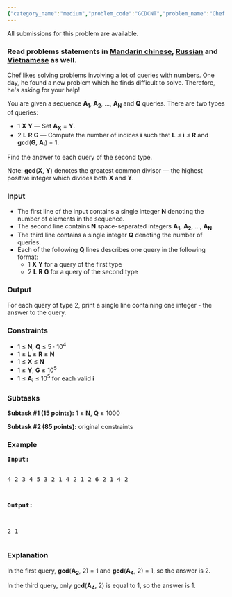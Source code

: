 ```yaml
---
{"category_name":"medium","problem_code":"GCDCNT","problem_name":"Chef and Gcd Queries","languages_supported":{"0":"C","1":"CPP14","2":"JAVA","3":"PYTH","4":"PYTH 3.5","5":"PYPY","6":"CS2","7":"PAS fpc","8":"PAS gpc","9":"RUBY","10":"PHP","11":"GO","12":"NODEJS","13":"HASK","14":"rust","15":"SCALA","16":"swift","17":"D","18":"PERL","19":"FORT","20":"WSPC","21":"ADA","22":"CAML","23":"ICK","24":"BF","25":"ASM","26":"CLPS","27":"PRLG","28":"ICON","29":"SCM qobi","30":"PIKE","31":"ST","32":"NICE","33":"LUA","34":"BASH","35":"NEM","36":"LISP sbcl","37":"LISP clisp","38":"SCM guile","39":"JS","40":"ERL","41":"TCL","42":"kotlin","43":"PERL6","44":"TEXT","45":"SCM chicken","46":"CLOJ","47":"COB","48":"FS"},"max_timelimit":1,"source_sizelimit":50000,"problem_author":"vipsharmavip","problem_tester":null,"date_added":"31-01-2018","tags":{"0":"inclusion","1":"march18","2":"medium","3":"mobius","4":"vipsharmavip"},"editorial_url":"https://discuss.codechef.com/problems/GCDCNT","time":{"view_start_date":1520847000,"submit_start_date":1520847000,"visible_start_date":1520847000,"end_date":1735669800},"is_direct_submittable":false,"layout":"problem"}
---
```

<span class="solution-visible-txt">All submissions for this problem are available.</span><h3>Read problems statements in <a target="_blank" 
href="http://www.codechef.com/download/translated/MARCH18/mandarin/GCDCNT.pdf">Mandarin chinese</a>, <a target="_blank" 
href="http://www.codechef.com/download/translated/MARCH18/russian/GCDCNT.pdf">Russian</a> and <a target="_blank" 
href="http://www.codechef.com/download/translated/MARCH18/vietnamese/GCDCNT.pdf">Vietnamese</a> as well.</h3>

<p>Chef likes solving problems involving a lot of queries with numbers. One day, he found a new problem which he finds difficult to solve. Therefore, he's asking for your help!</p>

<p>You are given a sequence <b>A<sub>1</sub></b>, <b>A<sub>2</sub></b>, ..., <b>A<sub>N</sub></b> and <b>Q</b> queries. There are two types of queries:
<ul> 
<li>1 <b>X</b> <b>Y</b> — Set <b>A<sub>X</sub></b> = <b>Y</b>.</li>
<li>2 <b>L</b> <b>R</b> <b>G</b> — Compute the number of indices <b>i</b> such that <b>L</b> ≤ <b>i</b> ≤ <b>R</b> and <b>gcd</b>(<b>G</b>, <b>A<sub>i</sub></b>) = 1.</li>
</ul></p>

<p>
Find the answer to each query of the second type.
</b>

<p>Note: <b>gcd</b>(<b>X</b>, <b>Y</b>) denotes the greatest common divisor — the highest positive integer which divides both <b>X</b> and <b>Y</b>.</p>

<h3>Input</h3>
<ul>
<li>The first line of the input contains a single integer <b>N</b> denoting the number of elements in the sequence.</li>
<li>The second line contains <b>N</b> space-separated integers <b>A<sub>1</sub></b>, <b>A<sub>2</sub></b>, ..., <b>A<sub>N</sub></b>.</li>
<li>The third line contains a single integer <b>Q</b> denoting the number of queries.</li>
<li>Each of the following <b>Q</b> lines describes one query in the following format:
<ul>
<li>1 <b>X</b> <b>Y</b> for a query of the first type</li>
<li>2 <b>L</b> <b>R</b> <b>G</b> for a query of the second type</li>
</ul>
</li>
</ul>

<h3>Output</h3>
<p>For each query of type 2, print a single line containing one integer - the answer to the query.</p>

<h3>Constraints</h3>
<ul>
<li>1 ≤ <b>N</b>, <b>Q</b> ≤ 5 · 10<sup>4</sup></li>
<li>1 ≤ <b>L</b> ≤ <b>R</b> ≤ <b>N</b></li>
<li>1 ≤ <b>X</b> ≤ <b>N</b></li>
<li>1 ≤ <b>Y</b>, <b>G</b> ≤ 10<sup>5</sup></li>
<li>1 ≤ <b>A<sub>i</sub></b> ≤ 10<sup>5</sup> for each valid <b>i</b></li>
</ul>


<h3>Subtasks  </h3>
<p><b>Subtask #1 (15 points):</b> 1 ≤ <b>N</b>, <b>Q</b> ≤ 1000</p>
<p><b>Subtask #2 (85 points):</b> original constraints</p>

<h3>Example</h3>
<pre><b>Input:</b>

4
2 3 4 5
3
2 1 4 2
1 2 6
2 1 4 2

<b>Output:</b>

2
1
</pre>

<h3>Explanation</h3>
<p>In the first query, <b>gcd</b>(<b>A<sub>2</sub></b>, 2) = 1 and <b>gcd</b>(<b>A<sub>4</sub></b>, 2) = 1, so the answer is 2.</p>
<p>In the third query, only <b>gcd</b>(<b>A<sub>4</sub></b>, 2) is equal to 1, so the answer is 1.</p>
